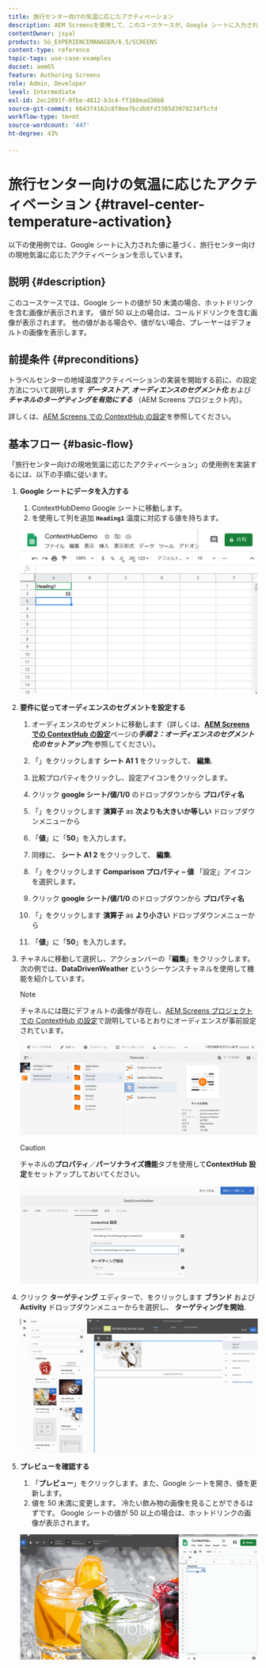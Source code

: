 ```yaml
---
title: 旅行センター向けの気温に応じたアクティベーション
description: AEM Screensを使用して、このユースケースが、Google シートに入力された値に基づいて、トラベルセンターのローカル温度アクティベーションの使用方法を示す方法を説明します。
contentOwner: jsyal
products: SG_EXPERIENCEMANAGER/6.5/SCREENS
content-type: reference
topic-tags: use-case-examples
docset: aem65
feature: Authoring Screens
role: Admin, Developer
level: Intermediate
exl-id: 2ec2891f-0fbe-4812-b3c4-ff160ead36b8
source-git-commit: 6643f4162c8f0ee7bcdb0fd3305d3978234f5cfd
workflow-type: tm+mt
source-wordcount: '447'
ht-degree: 43%

---
```


# 旅行センター向けの気温に応じたアクティベーション {#travel-center-temperature-activation}

以下の使用例では、Google シートに入力された値に基づく、旅行センター向けの現地気温に応じたアクティベーションを示しています。

## 説明 {#description}

このユースケースでは、Google シートの値が 50 未満の場合、ホットドリンクを含む画像が表示されます。 値が 50 以上の場合は、コールドドリンクを含む画像が表示されます。 他の値がある場合や、値がない場合、プレーヤーはデフォルトの画像を表示します。

## 前提条件 {#preconditions}

トラベルセンターの地域温度アクティベーションの実装を開始する前に、の設定方法について説明します ***データストア***, ***オーディエンスのセグメント化*** および ***チャネルのターゲティングを有効にする*** （AEM Screens プロジェクト内）。

詳しくは、[AEM Screens での ContextHub の設定](configuring-context-hub.md)を参照してください。

## 基本フロー {#basic-flow}

「旅行センター向けの現地気温に応じたアクティベーション」の使用例を実装するには、以下の手順に従います。

1. **Google シートにデータを入力する**

   1. ContextHubDemo Google シートに移動します。
   1. を使用して列を追加 **`Heading1`** 温度に対応する値を持ちます。

   ![screen_shot_2019-05-08at112911am](assets/screen_shot_2019-05-08at112911am.png)

1. **要件に従ってオーディエンスのセグメントを設定する**

   1. オーディエンスのセグメントに移動します（詳しくは、**[AEM Screens での ContextHub の設定](configuring-context-hub.md)**&#x200B;ページの&#x200B;***手順 2：オーディエンスのセグメント化のセットアップ***&#x200B;を参照してください）。

   1. 「」をクリックします **シート A1 1** をクリックして、 **編集**.

   1. 比較プロパティをクリックし、設定アイコンをクリックします。
   1. クリック **google シート/値/1/0** のドロップダウンから **プロパティ名**

   1. 「」をクリックします **演算子** as **次よりも大きいか等しい** ドロップダウンメニューから

   1. 「**値**」に「**50**」を入力します。

   1. 同様に、 **シート A1 2** をクリックして、 **編集**.

   1. 「」をクリックします **Comparison プロパティ – 値** 「設定」アイコンを選択します。
   1. クリック **google シート/値/1/0** のドロップダウンから **プロパティ名**

   1. 「」をクリックします **演算子** as **より小さい** ドロップダウンメニューから

   1. 「**値**」に「**50**」を入力します。

1. チャネルに移動して選択し、アクションバーの「**編集**」をクリックします。次の例では、**DataDrivenWeather** というシーケンスチャネルを使用して機能を紹介しています。

   >[!NOTE]
   >
   >チャネルには既にデフォルトの画像が存在し、[AEM Screens プロジェクトでの ContextHub の設定](configuring-context-hub.md)で説明しているとおりにオーディエンスが事前設定されています。

   ![screen_shot_2019-05-08at113022am](assets/screen_shot_2019-05-08at113022am.png)

   >[!CAUTION]
   >
   >チャネルの&#x200B;**プロパティ**／**パーソナライズ機能**&#x200B;タブを使用して&#x200B;**ContextHub** **設定**&#x200B;をセットアップしておいてください。

   ![screen_shot_2019-05-08at114106am](assets/screen_shot_2019-05-08at114106am.png)

1. クリック **ターゲティング** エディターで、をクリックします **ブランド** および **Activity** ドロップダウンメニューからを選択し、 **ターゲティングを開始**.

   ![new_activity3](assets/new_activity3.gif)

1. **プレビューを確認する**

   1. 「**プレビュー**」をクリックします。また、Google シートを開き、値を更新します。
   1. 値を 50 未満に変更します。 冷たい飲み物の画像を見ることができるはずです。 Google シートの値が 50 以上の場合は、ホットドリンクの画像が表示されます。

   ![result3](assets/result3.gif)
